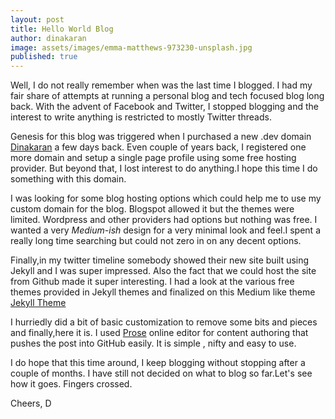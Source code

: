 ```yaml
---
layout: post
title: Hello World Blog
author: dinakaran
image: assets/images/emma-matthews-973230-unsplash.jpg
published: true
---
```

Well, I do not really remember when was the last time I blogged. I had my fair share of attempts at running a personal blog and tech focused blog long back. With the advent of Facebook and Twitter, I stopped blogging and the interest to write anything is restricted to mostly Twitter threads.

Genesis for this blog was triggered when I purchased a new .dev domain [Dinakaran](https://dinakaran.dev) a few days back. Even couple of years back, I registered one more domain and setup a single page profile using some free hosting provider. But beyond that, I lost interest to do anything.I hope this time I do something with this domain. 

I was looking for some blog hosting options which could help me to use my custom domain for the blog. Blogspot allowed it but the themes were limited. Wordpress and other providers had options but nothing was free. I wanted a very _Medium-ish_ design for a very minimal look and feel.I spent a really long time searching but could not zero in on any decent options.

Finally,in my twitter timeline somebody showed their new site built using Jekyll and I was super impressed. Also the fact that we could host the site from Github made it super interesting.
I had a look at the various free themes provided in Jekyll themes and finalized on this Medium like theme [Jekyll Theme](https://jekyllthemes.io/theme/mediumish)

I hurriedly did a bit of basic customization to remove some bits and pieces and finally,here it is. I used [Prose](https://prose.io) online editor for content authoring that pushes the post into  GitHub easily. It is simple , nifty and easy to use.  

I do hope that this time around, I keep blogging without stopping after a couple of months. I have still not decided on what to blog so far.Let's see how it goes. Fingers crossed.

Cheers,
D
